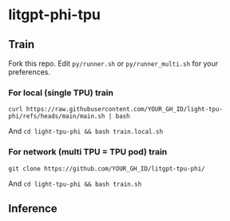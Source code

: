 # litgpt-phi-tpu

## Train
Fork this repo.
Edit `py/runner.sh` or `py/runner_multi.sh` for your preferences.
### For local (single TPU) train
`curl https://raw.githubusercontent.com/YOUR_GH_ID/light-tpu-phi/refs/heads/main/main.sh | bash`

And `cd light-tpu-phi && bash train.local.sh`

### For network (multi TPU = TPU pod) train
`git clone https://github.com/YOUR_GH_ID/litgpt-tpu-phi/`

And `cd light-tpu-phi && bash train.sh`

## Inference
